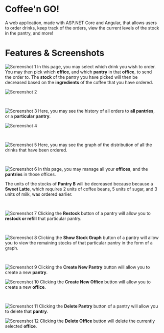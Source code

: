 # Coffee'n GO!
A web application, made with ASP.NET Core and Angular, that allows users to order drinks, keep track of the orders, view the current levels of the stock in the pantry, and more!

# Features & Screenshots

![Screenshot 1](https://raw.githubusercontent.com/Alycse/BarcenaCoffee/master/Screenshots/1-Order-Coffee.jpg)
In this page, you may select which drink you wish to order.
You may then pick which **office**, and which **pantry** in that **office**, to send the order to.
The **stock** of the pantry you have picked will then be decreased based on the **ingredients** of the coffee that you have ordered.

![Screenshot 2](https://raw.githubusercontent.com/Alycse/BarcenaCoffee/master/Screenshots/2-Order-Coffee-Success.jpg)

&nbsp;

![Screenshot 3](https://raw.githubusercontent.com/Alycse/BarcenaCoffee/master/Screenshots/3-Order-Coffee-History.jpg)
Here, you may see the history of all orders to **all pantries**, or a **particular pantry**.

![Screenshot 4](https://raw.githubusercontent.com/Alycse/BarcenaCoffee/master/Screenshots/5-Order-History-Filled.jpg)

&nbsp;

![Screenshot 5](https://raw.githubusercontent.com/Alycse/BarcenaCoffee/master/Screenshots/4-Drink-Distribution-Graph.jpg)
Here, you may see the graph of the distribution of all the drinks that have been ordered.

&nbsp;

![Screenshot 6](https://raw.githubusercontent.com/Alycse/BarcenaCoffee/master/Screenshots/6-Manage.jpg)
In this page, you may manage all your **offices**, and the **pantries** in those offices.

The units of the stocks of **Pantry B** will be decreased because because a **Sweet Latte**,
which requires 2 units of coffee beans, 5 units of sugar, and 3 units of milk, was ordered earlier.

&nbsp;

![Screenshot 7](https://raw.githubusercontent.com/Alycse/BarcenaCoffee/master/Screenshots/8-Restocking.jpg)
Clicking the **Restock** button of a pantry will allow you to **restock or refill** that particular pantry.

&nbsp;

![Screenshot 8](https://raw.githubusercontent.com/Alycse/BarcenaCoffee/master/Screenshots/7-Pantry-Stock-Graph.jpg)
Clicking the **Show Stock Graph** button of a pantry will allow you to view the remaining stocks of that particular pantry in the form of a graph.

&nbsp;

![Screenshot 9](https://raw.githubusercontent.com/Alycse/BarcenaCoffee/master/Screenshots/9-Create-Pantry.jpg)
Clicking the **Create New Pantry** button will allow you to create a new **pantry**.

![Screenshot 10](https://raw.githubusercontent.com/Alycse/BarcenaCoffee/master/Screenshots/10-Create-Office.jpg)
Clicking the **Create New Office** button will allow you to create a new **office**.

&nbsp;

![Screenshot 11](https://raw.githubusercontent.com/Alycse/BarcenaCoffee/master/Screenshots/11-Delete-Pantry.jpg)
Clicking the **Delete Pantry** button of a pantry will allow you to delete that **pantry**.

![Screenshot 12](https://raw.githubusercontent.com/Alycse/BarcenaCoffee/master/Screenshots/12-Delete-Office.jpg)
Clicking the **Delete Office** button will delete the currently selected **office**.

